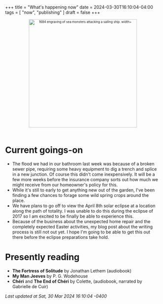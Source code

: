+++
title = "What's happening now"
date = 2024-03-30T16:10:04-04:00
tags = [
    "now",
    "publishing"
]
draft = false
+++
<div align="center" style="font-size:x-small"><img src="https://milkfish08.s3.amazonaws.com/photo/blog/abovethefold/1684-untitled-engraving-of-sea-monsters-attacking-a-sailing-vessel-49fa31.jpg" alt="1684 engraving of sea monsters attacking a sailing ship. width="512" height="351" title="Sea monsters attacking a sailing ship" /></div><br clear="all" />


# Current goings-on

* The flood we had in our bathroom last week was because of a broken sewer pipe, requiring some heavy equipment to dig a trench and splice in a new junction.
Of course this didn't come inexpensively.
It will be a few more weeks before the insurance company sorts out how much we might receive from our homeowner's policy for this.
* While it's still to early to get anything new out of the garden, I've been finding a few chances to forage some wild spring crops around the place.
* We have plans to go off to view the April 8th solar eclipse at a location along the path of totality.
I was unable to do this during the eclipse of 2017 so I am excited to be finally be able to experience this.
* Because of the business about the unexpected home repair and the completely expected Easter activities, my blog post about the writing process is still not out yet.
I hope I'm going to be able to get this out there before the eclipse preparations take hold.

# Presently reading

* __The Fortress of Solitude__ by Jonathan Lethem (audiobook)
* __My Man Jeeves__ by P. G. Wodehouse
* __Ch&#233;ri__ and __The End of Ch&#233;ri__ by Colette, (audiobook, narrated by Gabrielle de Cuir)

*Last updated at Sat, 30 Mar 2024 16:10:04 -0400*